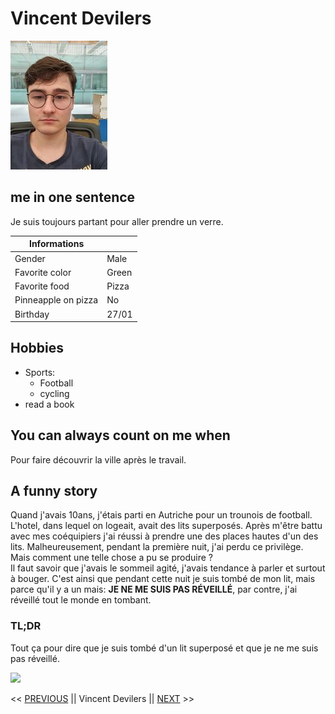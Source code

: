 # Vincent Devilers

![](pic.jpg)
## me in one sentence
Je suis toujours partant pour aller prendre un verre.  


|  Informations       |       |
|---------------------|-------|
| Gender              | Male  |
| Favorite color      | Green |
| Favorite food       | Pizza |
| Pinneapple on pizza |   No  |
| Birthday            | 27/01 |

## Hobbies
* Sports:
    * Football
    * cycling
* read a book

## You can always count on me when
Pour faire découvrir la ville après le travail.

## A funny story
Quand j'avais 10ans, j'étais parti en Autriche pour un trounois de football. L'hotel, dans lequel on logeait, avait des lits superposés. Après m'être battu avec mes coéquipiers j'ai réussi à prendre une des places hautes d'un des lits. Malheureusement, pendant la première nuit, j'ai perdu ce privilège.  
Mais comment une telle chose a pu se produire ?  
Il faut savoir que j'avais le sommeil agité, j'avais tendance à parler et surtout à bouger. C'est ainsi que pendant cette nuit je suis tombé de mon lit, mais parce qu'il y a un mais: **JE NE ME SUIS PAS RÉVEILLÉ**, par contre, j'ai réveillé tout le monde en tombant.  
### TL;DR
Tout ça pour dire que je suis tombé d'un lit superposé et que je ne me suis pas réveillé.  

![](https://media.giphy.com/media/26BGqofNXjxluwX0k/giphy.gif)  

<< [PREVIOUS](https://github.com/AnthxnyD/challenge-markdown/tree/DEV) || Vincent Devilers || [NEXT](https://github.com/Roulian1/challenge-markdown/blob/main/README.md) >>
